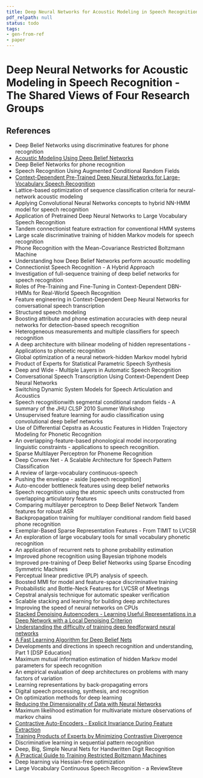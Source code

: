 ```yaml
---
title: Deep Neural Networks for Acoustic Modeling in Speech Recognition - The Shared Views of Four Research Groups
pdf_relpath: null
status: todo
tags:
- gen-from-ref
- paper
---
```


# Deep Neural Networks for Acoustic Modeling in Speech Recognition - The Shared Views of Four Research Groups

## References

- Deep Belief Networks using discriminative features for phone recognition
- [Acoustic Modeling Using Deep Belief Networks](./acoustic-modeling-using-deep-belief-networks.md)
- Deep Belief Networks for phone recognition
- Speech Recognition Using Augmented Conditional Random Fields
- [Context-Dependent Pre-Trained Deep Neural Networks for Large-Vocabulary Speech Recognition](./context-dependent-pre-trained-deep-neural-networks-for-large-vocabulary-speech-recognition.md)
- Lattice-based optimization of sequence classification criteria for neural-network acoustic modeling
- Applying Convolutional Neural Networks concepts to hybrid NN-HMM model for speech recognition
- Application of Pretrained Deep Neural Networks to Large Vocabulary Speech Recognition
- Tandem connectionist feature extraction for conventional HMM systems
- Large scale discriminative training of hidden Markov models for speech recognition
- Phone Recognition with the Mean-Covariance Restricted Boltzmann Machine
- Understanding how Deep Belief Networks perform acoustic modelling
- Connectionist Speech Recognition - A Hybrid Approach
- Investigation of full-sequence training of deep belief networks for speech recognition
- Roles of Pre-Training and Fine-Tuning in Context-Dependent DBN-HMMs for Real-World Speech Recognition
- Feature engineering in Context-Dependent Deep Neural Networks for conversational speech transcription
- Structured speech modeling
- Boosting attribute and phone estimation accuracies with deep neural networks for detection-based speech recognition
- Heterogeneous measurements and multiple classifiers for speech recognition
- A deep architecture with bilinear modeling of hidden representations - Applications to phonetic recognition
- Global optimization of a neural network-hidden Markov model hybrid
- Product of Experts for Statistical Parametric Speech Synthesis
- Deep and Wide - Multiple Layers in Automatic Speech Recognition
- Conversational Speech Transcription Using Context-Dependent Deep Neural Networks
- Switching Dynamic System Models for Speech Articulation and Acoustics
- Speech recognitionwith segmental conditional random fields - A summary of the JHU CLSP 2010 Summer Workshop
- Unsupervised feature learning for audio classification using convolutional deep belief networks
- Use of Differential Cepstra as Acoustic Features in Hidden Trajectory Modeling for Phonetic Recognition
- An overlapping-feature-based phonological model incorporating linguistic constraints - applications to speech recognition.
- Sparse Multilayer Perceptron for Phoneme Recognition
- Deep Convex Net - A Scalable Architecture for Speech Pattern Classification
- A review of large-vocabulary continuous-speech
- Pushing the envelope - aside [speech recognition]
- Auto-encoder bottleneck features using deep belief networks
- Speech recognition using the atomic speech units constructed from overlapping articulatory features
- Comparing multilayer perceptron to Deep Belief Network Tandem features for robust ASR
- Backpropagation training for multilayer conditional random field based phone recognition
- Exemplar-Based Sparse Representation Features - From TIMIT to LVCSR
- An exploration of large vocabulary tools for small vocabulary phonetic recognition
- An application of recurrent nets to phone probability estimation
- Improved phone recognition using Bayesian triphone models
- Improved pre-training of Deep Belief Networks using Sparse Encoding Symmetric Machines
- Perceptual linear predictive (PLP) analysis of speech.
- Boosted MMI for model and feature-space discriminative training
- Probabilistic and Bottle-Neck Features for LVCSR of Meetings
- Cepstral analysis technique for automatic speaker verification
- Scalable stacking and learning for building deep architectures
- Improving the speed of neural networks on CPUs
- [Stacked Denoising Autoencoders - Learning Useful Representations in a Deep Network with a Local Denoising Criterion](./stacked-denoising-autoencoders-learning-useful-representations-in-a-deep-network-with-a-local-denoising-criterion.md)
- [Understanding the difficulty of training deep feedforward neural networks](./understanding-the-difficulty-of-training-deep-feedforward-neural-networks.md)
- [A Fast Learning Algorithm for Deep Belief Nets](./a-fast-learning-algorithm-for-deep-belief-nets.md)
- Developments and directions in speech recognition and understanding, Part 1 [DSP Education]
- Maximum mutual information estimation of hidden Markov model parameters for speech recognition
- An empirical evaluation of deep architectures on problems with many factors of variation
- Learning representations by back-propagating errors
- Digital speech processing, synthesis, and recognition
- On optimization methods for deep learning
- [Reducing the Dimensionality of Data with Neural Networks](./reducing-the-dimensionality-of-data-with-neural-networks.md)
- Maximum likelihood estimation for multivariate mixture observations of markov chains
- [Contractive Auto-Encoders - Explicit Invariance During Feature Extraction](./contractive-auto-encoders-explicit-invariance-during-feature-extraction.md)
- [Training Products of Experts by Minimizing Contrastive Divergence](./training-products-of-experts-by-minimizing-contrastive-divergence.md)
- Discriminative learning in sequential pattern recognition
- Deep, Big, Simple Neural Nets for Handwritten Digit Recognition
- [A Practical Guide to Training Restricted Boltzmann Machines](./a-practical-guide-to-training-restricted-boltzmann-machines.md)
- Deep learning via Hessian-free optimization
- Large Vocabulary Continuous Speech Recognition - a ReviewSteve
